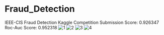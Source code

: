 # Fraud_Detection
IEEE-CIS Fraud Detection Kaggle Competition
Submission Score: 0.926347
Roc-Auc Score: 0.952318
![1](https://user-images.githubusercontent.com/81163917/131989273-1b63815c-55c5-4bbd-a281-9bef99e7a968.jpeg)
![2](https://user-images.githubusercontent.com/81163917/131989332-725e0eee-352c-432e-b9a1-62fe93d949ea.jpeg)
![3](https://user-images.githubusercontent.com/81163917/131989384-90c51037-f1c3-4e3a-8b51-413917e0c8fd.jpeg)
![4](https://user-images.githubusercontent.com/81163917/131989388-c92008c8-633a-4826-a885-26bc15f67c69.jpeg)



